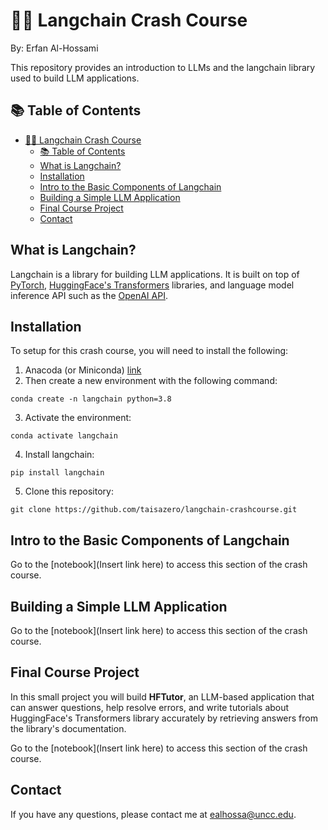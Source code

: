 # 🦜️🔗 Langchain Crash Course
By: Erfan Al-Hossami

This repository provides an introduction to LLMs and the langchain library used to build LLM applications.

## 📚️ Table of Contents
- [🦜️🔗 Langchain Crash Course](#️-langchain-crash-course)
  - [📚️ Table of Contents](#️-table-of-contents)
  - [What is Langchain?](#what-is-langchain)
  - [Installation](#installation)
  - [Intro to the Basic Components of Langchain](#intro-to-the-basic-components-of-langchain)
  - [Building a Simple LLM Application](#building-a-simple-llm-application)
  - [Final Course Project](#final-course-project)
  - [Contact](#contact)

## What is Langchain?
Langchain is a library for building LLM applications. It is built on top of [PyTorch](https://pytorch.org/), [HuggingFace's Transformers](https://github.com/huggingface/transformers) libraries, and language model inference API such as the [OpenAI API](https://openai.com/blog/openai-api).

## Installation
To setup for this crash course, you will need to install the following:
1. Anacoda (or Miniconda) [link](https://docs.conda.io/projects/conda/en/latest/user-guide/install/)
2. Then create a new environment with the following command:
```
conda create -n langchain python=3.8
```
3. Activate the environment:
```
conda activate langchain
```
4. Install langchain:
```
pip install langchain
```
5. Clone this repository:
```
git clone https://github.com/taisazero/langchain-crashcourse.git
```

## Intro to the Basic Components of Langchain
Go to the [notebook](Insert link here) to access this section of the crash course.
## Building a Simple LLM Application
Go to the [notebook](Insert link here) to access this section of the crash course.

## Final Course Project
In this small project you will build **HFTutor**, an LLM-based application that can answer questions, help resolve errors, and write tutorials about HuggingFace's Transformers library accurately by retrieving answers from the library's documentation.

Go to the [notebook](Insert link here) to access this section of the crash course. 

## Contact
If you have any questions, please contact me at [ealhossa@uncc.edu](mailto:ealhossa@uncc.edu).